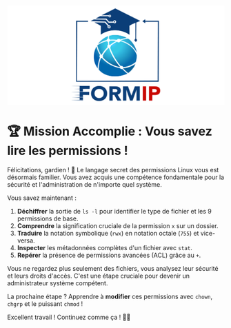![Formip](../assets/formip_logo_padded.png)

# 🏆 Mission Accomplie : Vous savez lire les permissions !

Félicitations, gardien ! 🎉 Le langage secret des permissions Linux vous est désormais familier. Vous avez acquis une compétence fondamentale pour la sécurité et l'administration de n'importe quel système.

Vous savez maintenant :
1.  **Déchiffrer** la sortie de `ls -l` pour identifier le type de fichier et les 9 permissions de base.
2.  **Comprendre** la signification cruciale de la permission `x` sur un dossier.
3.  **Traduire** la notation symbolique (`rwx`) en notation octale (`755`) et vice-versa.
4.  **Inspecter** les métadonnées complètes d'un fichier avec `stat`.
5.  **Repérer** la présence de permissions avancées (ACL) grâce au `+`.

Vous ne regardez plus seulement des fichiers, vous analysez leur sécurité et leurs droits d'accès. C'est une étape cruciale pour devenir un administrateur système compétent.

La prochaine étape ? Apprendre à **modifier** ces permissions avec `chown`, `chgrp` et le puissant `chmod` !

Excellent travail ! Continuez comme ça ! 🐧✨